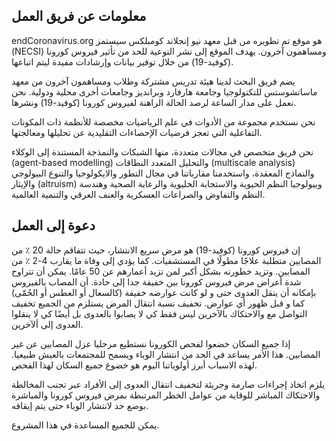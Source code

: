 ## معلومات عن فريق العمل

endCoronavirus.org هو موقع تم تطويره من قبل معهد نيو إنجلاند كومبلكس سيستمز (NECSI) ومساهمون آخرون. يهدف الموقع إلى نشر التوعية للحد من تأثير فيروس كورونا (كوفيد-19) من خلال توفير بيانات وإرشادات مفيدة ليتم اتباعها.

يضم فريق البحث لدينا هيئة تدريس مشتركة وطلاب ومساهمون آخرون من معهد ماساتشوستس للتكنولوجيا وجامعة هارفارد وبرانديز وجامعات أخرى محلية ودولية. نحن نعمل على مدار الساعة لرصد الحالة الراهنة لفيروس كورونا (كوفيد-19) ونشرها.

نحن نستخدم مجموعة من الأدوات في علم الرياضيات مخصصة للأنظمة ذات المكونات التفاعلية التي تعجز فرضيات الإحصاءات التقليدية عن تحليلها ومعالجتها.

نحن فريق متخصص في مجالات متعددة، منها الشبكات والنمذجة المستندة إلى الوكلاء (agent-based modelling) والتحليل المتعدد النطاقات (multiscale analysis) والنماذج المعقدة، واستخدمنا مقارباتنا في مجال التطور والايكولوجيا والتنوع البيولوجي والإيثار (altruism) وبيولوجيا النظم الحيوية والاستجابة الخليوية والرعاية الصحية وهندسة النظم والتفاوض والصراعات العسكرية والعنف العرقي والتنمية العالمية.

## دعوة إلى العمل

إن فيروس كورونا (كوفيد-19) هو مرض سريع الانتشار، حيث تتفاقم حالة 20 ٪ من المصابين متطلبة علاجًا مطولًا في المستشفيات. كما يؤدي إلى وفاة ما يقارب 4-2 ٪ من المصابين. وتزيد خطورته بشكل أكبر لمن تزيد أعمارهم عن 50 عامًا. يمكن أن تتراوح شدة أعراض مرض فيروس كورونا بين خفيفة جدا إلى حادة. أن المصاب بالفيروس بإمكانه أن ينقل العدوى حتى و لو كانت عوارضه خفيفة (كالسعال أو العطس أو الحُمّى) كما و قبل ظهور أي عوارض. تخفيف نسبة انتقال المرض يستلزم من الجميع تخفيف التواصل مع والاحتكاك بالآخرين ليس فقط كي لا يصابوا بالعدوى بل أيضًا كي لا ينقلوا العدوى إلى ألآخرين.

إذا جميع السكان خضعوا لفحص الكورونا نستطيع مرحليا عزل المصابين عن غير المصابين. هذا الأمر يساعد في الحد من انتشار الوباء ويسمح للمجتمعات بالعيش طبيعيا. لهذه الاسباب أبرز أولوياتنا اليوم هو خضوع جميع السكان لهذا الفحص.

يلزم اتخاذ إجراءات صارمة وجريئة لتخفيف انتقال العدوى إلى الأفراد عبر تجنب المخالطة والاحتكاك المباشر للوقاية من عوامل الخطر المرتبطة بمرض فيروس كورونا والمباشرة بوضع حد لانتشار الوباء حتى يتم إيقافه.

يمكن للجميع المساعدة في هذا المشروع.

